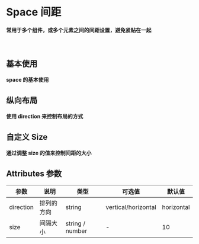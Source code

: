 <script setup>
import demo1 from './demo1.vue';
import demo2 from './demo2.vue';
import demo3 from './demo3.vue';
import preview from '@/components/preview.vue';
</script>

# Space 间距

#### 常用于多个组件，或多个元素之间的间距设置，避免紧贴在一起

<br/>

## 基本使用

#### space 的基本使用
<div class="source">
  <demo1/>
</div>
<preview compName="space" demoName="demo1"/>


## 纵向布局

#### 使用 direction 来控制布局的方式
<div class="source">
  <demo2/>
</div>
<preview compName="space" demoName="demo2"/>


## 自定义 Size

#### 通过调整 size 的值来控制间距的大小
<div class="source">
  <demo3/>
</div>
<preview compName="space" demoName="demo3"/>


## Attributes 参数
| 参数      | 说明    | 类型      | 可选值       | 默认值   |
|---------- |-------- |---------- |-------------  |-------- |
| direction     | 排列的方向   | string    |   vertical/horizontal      |    	horizontal    |
| size     | 间隔大小   | string / number   |   -      |    10     |

<br/>
